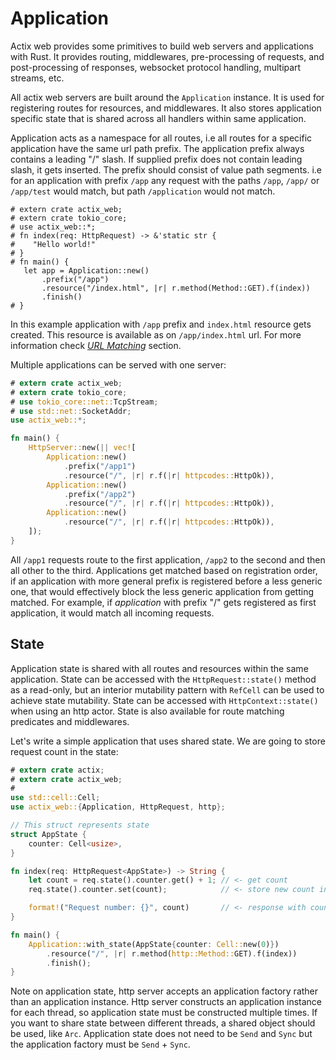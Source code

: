 # Application

Actix web provides some primitives to build web servers and applications with Rust.
It provides routing, middlewares, pre-processing of requests, and post-processing of responses,
websocket protocol handling, multipart streams, etc.

All actix web servers are built around the `Application` instance.
It is used for registering routes for resources, and middlewares.
It also stores application specific state that is shared across all handlers
within same application.

Application acts as a namespace for all routes, i.e all routes for a specific application
have the same url path prefix. The application prefix always contains a leading "/" slash.
If supplied prefix does not contain leading slash, it gets inserted.
The prefix should consist of value path segments. i.e for an application with prefix `/app`
any request with the paths `/app`, `/app/` or `/app/test` would match,
but path `/application` would not match.

```rust,ignore
# extern crate actix_web;
# extern crate tokio_core;
# use actix_web::*;
# fn index(req: HttpRequest) -> &'static str {
#    "Hello world!"
# }
# fn main() {
   let app = Application::new()
       .prefix("/app")
       .resource("/index.html", |r| r.method(Method::GET).f(index))
       .finish()
# }
```

In this example application with `/app` prefix and `index.html` resource
gets created. This resource is available as on `/app/index.html` url.
For more information check
[*URL Matching*](./qs_5.html#using-a-application-prefix-to-compose-applications) section.

Multiple applications can be served with one server:

```rust
# extern crate actix_web;
# extern crate tokio_core;
# use tokio_core::net::TcpStream;
# use std::net::SocketAddr;
use actix_web::*;

fn main() {
    HttpServer::new(|| vec![
        Application::new()
            .prefix("/app1")
            .resource("/", |r| r.f(|r| httpcodes::HttpOk)),
        Application::new()
            .prefix("/app2")
            .resource("/", |r| r.f(|r| httpcodes::HttpOk)),
        Application::new()
            .resource("/", |r| r.f(|r| httpcodes::HttpOk)),
    ]);
}
```

All `/app1` requests route to the first application, `/app2` to the second and then all other to the third.
Applications get matched based on registration order, if an application with more general
prefix is registered before a less generic one, that would effectively block the less generic
application from getting matched. For example, if *application* with prefix "/" gets registered
as first application, it would match all incoming requests.

## State

Application state is shared with all routes and resources within the same application.
State can be accessed with the `HttpRequest::state()` method as a read-only,
but an interior mutability pattern with `RefCell` can be used to achieve state mutability.
State can be accessed with `HttpContext::state()` when using an http actor.
State is also available for route matching predicates and middlewares.

Let's write a simple application that uses shared state. We are going to store request count
in the state:

```rust
# extern crate actix;
# extern crate actix_web;
#
use std::cell::Cell;
use actix_web::{Application, HttpRequest, http};

// This struct represents state
struct AppState {
    counter: Cell<usize>,
}

fn index(req: HttpRequest<AppState>) -> String {
    let count = req.state().counter.get() + 1; // <- get count
    req.state().counter.set(count);            // <- store new count in state

    format!("Request number: {}", count)       // <- response with count
}

fn main() {
    Application::with_state(AppState{counter: Cell::new(0)})
        .resource("/", |r| r.method(http::Method::GET).f(index))
        .finish();
}
```

Note on application state, http server accepts an application factory rather than an application
instance. Http server constructs an application instance for each thread, so application state
must be constructed multiple times. If you want to share state between different threads, a
shared object should be used, like `Arc`. Application state does not need to be `Send` and `Sync`
but the application factory must be `Send` + `Sync`.
